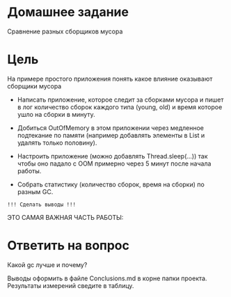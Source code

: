 
# Домашнее задание
Сравнение разных сборщиков мусора
# Цель
На примере простого приложения понять какое влияние оказывают сборщики мусора

* Написать приложение, которое следит за сборками мусора и пишет в лог количество сборок каждого типа
(young, old) и время которое ушло на сборки в минуту.

* Добиться OutOfMemory в этом приложении через медленное подтекание по памяти
(например добавлять элементы в List и удалять только половину).

* Настроить приложение (можно добавлять Thread.sleep(...)) так чтобы оно падало
с OOM примерно через 5 минут после начала работы.

* Собрать статистику (количество сборок, время на сборки) по разным GC.

```
!!! Сделать выводы !!!
```

ЭТО САМАЯ ВАЖНАЯ ЧАСТЬ РАБОТЫ:

# Ответить на вопрос

Какой gc лучше и почему?


Выводы оформить в файле Сonclusions.md в корне папки проекта.
Результаты измерений сведите в таблицу.
